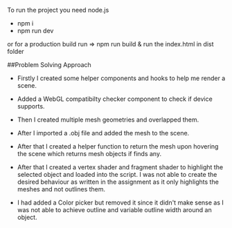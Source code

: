 To run the project you need node.js 

- npm i
- npm run dev

or for a production build run => npm run build & run the index.html in dist folder

##Problem Solving Approach

- Firstly I created some helper components and hooks to help me render a scene.
- Added a WebGL compatibilty checker component to check if device supports.
- Then I created multiple mesh geometries and overlapped them.
- After I imported a .obj file and added the mesh to the scene.
- After that I created a helper function to return the mesh upon hovering the scene which returns mesh objects if finds any.
- After that I created a vertex shader and fragment shader to highlight the selected object and loaded into the script. I was not able to create the desired behaviour as written in the assignment as it only highlights the meshes and not outlines them.

- I had added a Color picker but removed it since it didn't make sense as I was not able to achieve outline and variable outline width around an object.